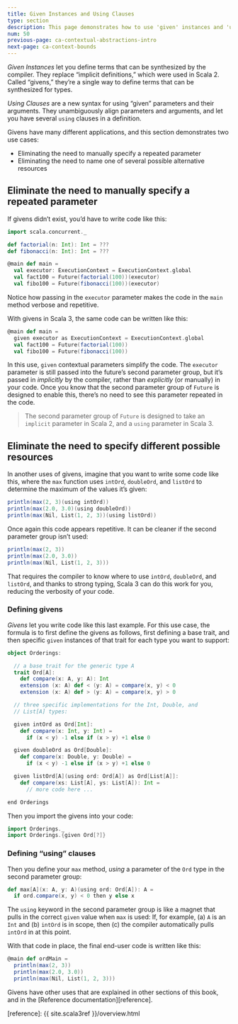 ```yaml
---
title: Given Instances and Using Clauses
type: section
description: This page demonstrates how to use 'given' instances and 'using' clauses in Scala 3.
num: 50
previous-page: ca-contextual-abstractions-intro
next-page: ca-context-bounds
---
```



*Given Instances* let you define terms that can be synthesized by the compiler. They replace “implicit definitions,” which were used in Scala 2. Called “givens,” they’re a single way to define terms that can be synthesized for types.

*Using Clauses* are a new syntax for using “given” parameters and their arguments. They unambiguously align parameters and arguments, and let you have several `using` clauses in a definition.

Givens have many different applications, and this section demonstrates two use cases:

- Eliminating the need to manually specify a repeated parameter
- Eliminating the need to name one of several possible alternative resources


## Eliminate the need to manually specify a repeated parameter

<!-- https://www.scala-lang.org/2020/11/06/explicit-term-inference-in-scala-3.html -->

If givens didn’t exist, you’d have to write code like this:

```scala
import scala.concurrent._

def factorial(n: Int): Int = ???
def fibonacci(n: Int): Int = ???

@main def main =
  val executor: ExecutionContext = ExecutionContext.global
  val fact100 = Future(factorial(100))(executor)
  val fibo100 = Future(fibonacci(100))(executor)
```

Notice how passing in the `executor` parameter makes the code in the `main` method verbose and repetitive.

With givens in Scala 3, the same code can be written like this:

```scala
@main def main =
  given executor as ExecutionContext = ExecutionContext.global
  val fact100 = Future(factorial(100))
  val fibo100 = Future(fibonacci(100))
```

In this use, `given` contextual parameters simplify the code. The `executor` parameter is still passed into the future’s second parameter group, but it’s passed in *implicitly* by the compiler, rather than *explicitly* (or manually) in your code. Once you know that the second parameter group of `Future` is designed to enable this, there’s no need to see this parameter repeated in the code.

>The second parameter group of `Future` is designed to take an `implicit` parameter in Scala 2, and a `using` parameter in Scala 3.
<!-- TODO: verify that statement -->



## Eliminate the need to specify different possible resources

In another uses of givens, imagine that you want to write some code like this, where the `max` function uses `intOrd`, `doubleOrd`, and `listOrd` to determine the maximum of the values it’s given:

```scala
println(max(2, 3)(using intOrd))
println(max(2.0, 3.0)(using doubleOrd))
println(max(Nil, List(1, 2, 3))(using listOrd))
```

Once again this code appears repetitive. It can be cleaner if the second parameter group isn’t used:

```scala
println(max(2, 3))
println(max(2.0, 3.0))
println(max(Nil, List(1, 2, 3)))
```

That requires the compiler to know where to use `intOrd`, `doubleOrd`, and `listOrd`, and thanks to strong typing, Scala 3 can do this work for you, reducing the verbosity of your code.


### Defining givens

*Givens* let you write code like this last example. For this use case, the formula is to first define the givens as follows, first defining a base trait, and then specific `given` instances of that trait for each type you want to support:

```scala
object Orderings:

  // a base trait for the generic type A
  trait Ord[A]:
    def compare(x: A, y: A): Int
    extension (x: A) def < (y: A) = compare(x, y) < 0
    extension (x: A) def > (y: A) = compare(x, y) > 0

  // three specific implementations for the Int, Double, and
  // List[A] types:

  given intOrd as Ord[Int]:
    def compare(x: Int, y: Int) =
      if (x < y) -1 else if (x > y) +1 else 0

  given doubleOrd as Ord[Double]:
    def compare(x: Double, y: Double) =
      if (x < y) -1 else if (x > y) +1 else 0

  given listOrd[A](using ord: Ord[A]) as Ord[List[A]]:
    def compare(xs: List[A], ys: List[A]): Int =
      // more code here ...

end Orderings
```

Then you import the givens into your code:

```scala
import Orderings._
import Orderings.{given Ord[?]}
```


### Defining “using” clauses

Then you define your `max` method, *using* a parameter of the `Ord` type in the second parameter group:

```scala
def max[A](x: A, y: A)(using ord: Ord[A]): A =
  if ord.compare(x, y) < 0 then y else x
```

The `using` keyword in the second parameter group is like a magnet that pulls in the correct `given` value when `max` is used: If, for example, (a) `A` is an `Int` and (b) `intOrd` is in scope, then (c) the compiler automatically pulls `intOrd` in at this point.

With that code in place, the final end-user code is written like this:

```scala
@main def ordMain =
  println(max(2, 3))
  println(max(2.0, 3.0))
  println(max(Nil, List(1, 2, 3)))
```

Givens have other uses that are explained in other sections of this book, and in the [Reference documentation][reference].



[reference]: {{ site.scala3ref }}/overview.html
